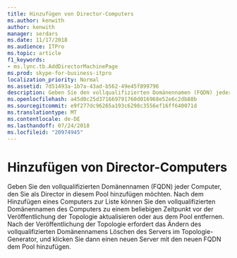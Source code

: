 ```yaml
---
title: Hinzufügen von Director-Computers
ms.author: kenwith
author: kenwith
manager: serdars
ms.date: 11/17/2018
ms.audience: ITPro
ms.topic: article
f1_keywords:
- ms.lync.tb.AddDirectorMachinePage
ms.prod: skype-for-business-itpro
localization_priority: Normal
ms.assetid: 7d51493a-1b7a-43ad-b562-49e45f899796
description: Geben Sie den vollqualifizierten Domänennamen (FQDN) jeder Computer, den Sie als Director in diesem Pool hinzufügen möchten. Nach dem Hinzufügen eines Computers zur Liste können Sie den vollqualifizierten Domänennamen des Computers zu einem beliebigen Zeitpunkt vor der Veröffentlichung der Topologie aktualisieren oder aus dem Pool entfernen. Nach der Veröffentlichung der Topologie erfordert das Ändern des vollqualifizierten Domänennamens Löschen des Servers im Topologie-Generator, und klicken Sie dann einen neuen Server mit den neuen FQDN dem Pool hinzufügen.
ms.openlocfilehash: a45d0c25d371669791760d016968e52e6c2db88b
ms.sourcegitcommit: e9f277dc96265a193c6298c3556ef16ff640071d
ms.translationtype: MT
ms.contentlocale: de-DE
ms.lasthandoff: 07/24/2018
ms.locfileid: "20974945"
---
```

# <a name="add-director-machine"></a>Hinzufügen von Director-Computers
 
Geben Sie den vollqualifizierten Domänennamen (FQDN) jeder Computer, den Sie als Director in diesem Pool hinzufügen möchten. Nach dem Hinzufügen eines Computers zur Liste können Sie den vollqualifizierten Domänennamen des Computers zu einem beliebigen Zeitpunkt vor der Veröffentlichung der Topologie aktualisieren oder aus dem Pool entfernen. Nach der Veröffentlichung der Topologie erfordert das Ändern des vollqualifizierten Domänennamens Löschen des Servers im Topologie-Generator, und klicken Sie dann einen neuen Server mit den neuen FQDN dem Pool hinzufügen. 
  

